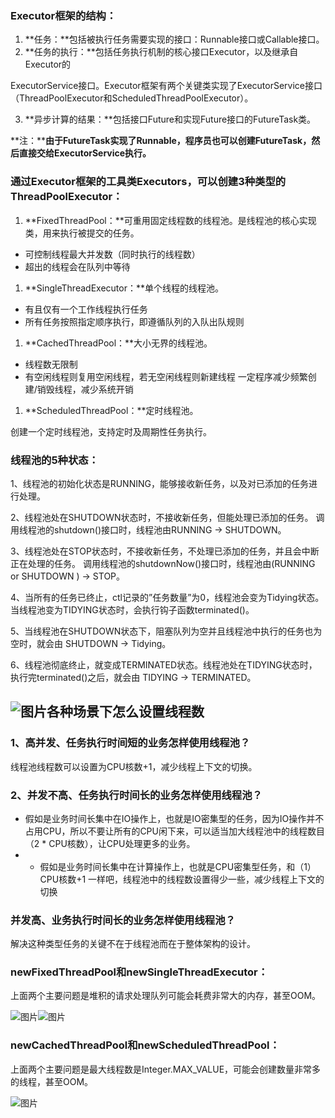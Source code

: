 ### Executor框架的结构：

1. **任务：**包括被执行任务需要实现的接口：Runnable接口或Callable接口。
2. **任务的执行：**包括任务执行机制的核心接口Executor，以及继承自Executor的

ExecutorService接口。Executor框架有两个关键类实现了ExecutorService接口（ThreadPoolExecutor和ScheduledThreadPoolExecutor）。

3. **异步计算的结果：**包括接口Future和实现Future接口的FutureTask类。

**注：****由于FutureTask实现了Runnable，程序员也可以创建FutureTask，然后直接交给ExecutorService执行。**

### 通过Executor框架的工具类Executors，可以创建3种类型的ThreadPoolExecutor：

1. **FixedThreadPool：**可重用固定线程数的线程池。是线程池的核心实现类，用来执行被提交的任务。
  * 可控制线程最大并发数（同时执行的线程数）
  * 超出的线程会在队列中等待
1. **SingleThreadExecutor：**单个线程的线程池。
  * 有且仅有一个工作线程执行任务
  * 所有任务按照指定顺序执行，即遵循队列的入队出队规则
1. **CachedThreadPool：**大小无界的线程池。
  * 线程数无限制
  * 有空闲线程则复用空闲线程，若无空闲线程则新建线程 一定程序减少频繁创建/销毁线程，减少系统开销
1. **ScheduledThreadPool：**定时线程池。

创建一个定时线程池，支持定时及周期性任务执行。

### 线程池的5种状态：

1、线程池的初始化状态是RUNNING，能够接收新任务，以及对已添加的任务进行处理。

2、线程池处在SHUTDOWN状态时，不接收新任务，但能处理已添加的任务。  调用线程池的shutdown()接口时，线程池由RUNNING -> SHUTDOWN。

3、线程池处在STOP状态时，不接收新任务，不处理已添加的任务，并且会中断正在处理的任务。 调用线程池的shutdownNow()接口时，线程池由(RUNNING or SHUTDOWN ) -> STOP。

4、当所有的任务已终止，ctl记录的”任务数量”为0，线程池会变为Tidying状态。当线程池变为TIDYING状态时，会执行钩子函数terminated()。

5、当线程池在SHUTDOWN状态下，阻塞队列为空并且线程池中执行的任务也为空时，就会由 SHUTDOWN -> Tidying。

6、线程池彻底终止，就变成TERMINATED状态。线程池处在TIDYING状态时，执行完terminated()之后，就会由 TIDYING -> TERMINATED。

## ![图片](https://uploader.shimo.im/f/gK76YMUPjMoEaWTk.png!thumbnail)各种场景下怎么设置线程数

### 1、高并发、任务执行时间短的业务怎样使用线程池？

线程池线程数可以设置为CPU核数+1，减少线程上下文的切换。

### 2、并发不高、任务执行时间长的业务怎样使用线程池？

* 假如是业务时间长集中在IO操作上，也就是IO密集型的任务，因为IO操作并不占用CPU，所以不要让所有的CPU闲下来，可以适当加大线程池中的线程数目（2 * CPU核数），让CPU处理更多的业务。
* * 假如是业务时间长集中在计算操作上，也就是CPU密集型任务，和（1）CPU核数+1 一样吧，线程池中的线程数设置得少一些，减少线程上下文的切换
### 并发高、业务执行时间长的业务怎样使用线程池？

解决这种类型任务的关键不在于线程池而在于整体架构的设计。

### newFixedThreadPool和newSingleThreadExecutor：

上面两个主要问题是堆积的请求处理队列可能会耗费非常大的内存，甚至OOM。

![图片](https://uploader.shimo.im/f/88kDyi3TMxgF60HB.png!thumbnail)![图片](https://uploader.shimo.im/f/ZxIKwx3pV01ujx2T.png!thumbnail)

### newCachedThreadPool和newScheduledThreadPool：

上面两个主要问题是最大线程数是Integer.MAX_VALUE，可能会创建数量非常多的线程，甚至OOM。

![图片](https://uploader.shimo.im/f/aahBBGn5PWkhMkiV.png!thumbnail)

